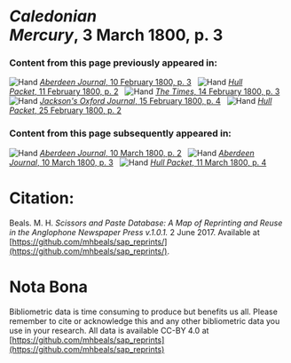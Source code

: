 # *Caledonian Mercury*, 3 March 1800, p. 3  
  
### Content from this page previously appeared in:  
![Hand](http://scissorsandpaste.net/wp-content/uploads/2017/06/smallhandpointer.png) [*Aberdeen Journal*, 10 February 1800, p. 3](https://mhbeals.github.io/sap_html/Aberdeen-Journal/Aberdeen-Journal-10-February-1800-p-3)  
![Hand](http://scissorsandpaste.net/wp-content/uploads/2017/06/smallhandpointer.png) [*Hull Packet*, 11 February 1800, p. 2](https://mhbeals.github.io/sap_html/Hull-Packet/Hull-Packet-11-February-1800-p-2)  
![Hand](http://scissorsandpaste.net/wp-content/uploads/2017/06/smallhandpointer.png) [*The Times*, 14 February 1800, p. 3](https://mhbeals.github.io/sap_html/The-Times/The-Times-14-February-1800-p-3)  
![Hand](http://scissorsandpaste.net/wp-content/uploads/2017/06/smallhandpointer.png) [*Jackson's Oxford Journal*, 15 February 1800, p. 4](https://mhbeals.github.io/sap_html/Jackson's-Oxford-Journal/Jackson's-Oxford-Journal-15-February-1800-p-4)  
![Hand](http://scissorsandpaste.net/wp-content/uploads/2017/06/smallhandpointer.png) [*Hull Packet*, 25 February 1800, p. 2](https://mhbeals.github.io/sap_html/Hull-Packet/Hull-Packet-25-February-1800-p-2)  
  
### Content from this page subsequently appeared in:  
![Hand](http://scissorsandpaste.net/wp-content/uploads/2017/06/smallhandpointer.png) [*Aberdeen Journal*, 10 March 1800, p. 2](https://mhbeals.github.io/sap_html/Aberdeen-Journal/Aberdeen-Journal-10-March-1800-p-2)  
![Hand](http://scissorsandpaste.net/wp-content/uploads/2017/06/smallhandpointer.png) [*Aberdeen Journal*, 10 March 1800, p. 3](https://mhbeals.github.io/sap_html/Aberdeen-Journal/Aberdeen-Journal-10-March-1800-p-3)  
![Hand](http://scissorsandpaste.net/wp-content/uploads/2017/06/smallhandpointer.png) [*Hull Packet*, 11 March 1800, p. 4](https://mhbeals.github.io/sap_html/Hull-Packet/Hull-Packet-11-March-1800-p-4)  


# Citation: 

Beals. M. H. *Scissors and Paste Database: A Map of Reprinting and Reuse in the Anglophone Newspaper Press v.1.0.1.* 2 June 2017. Available at [https://github.com/mhbeals/sap_reprints/](https://github.com/mhbeals/sap_reprints/). 

# Nota Bona

Bibliometric data is time consuming to produce but benefits us all. Please remember to cite or acknowledge this and any other bibliometric data you use in your research. All data is available CC-BY 4.0 at [https://github.com/mhbeals/sap_reprints](https://github.com/mhbeals/sap_reprints)